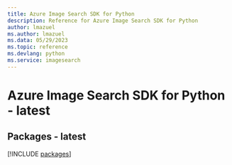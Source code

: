 ```yaml
---
title: Azure Image Search SDK for Python
description: Reference for Azure Image Search SDK for Python
author: lmazuel
ms.author: lmazuel
ms.data: 05/29/2023
ms.topic: reference
ms.devlang: python
ms.service: imagesearch
---
```

# Azure Image Search SDK for Python - latest
## Packages - latest
[!INCLUDE [packages](image-search-index.md)]